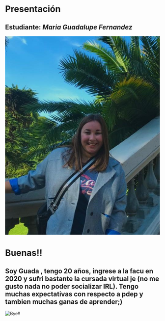 # Presentación

## Estudiante: _Maria Guadalupe  Fernandez_

![mi foto](https://github.com/pdepjm/2022-tp0-presentacion-MGuada/blob/master/Foto%20guada.jpeg)

# Buenas!!
## Soy **Guada** , tengo 20 años, ingrese a la facu en 2020 y sufri bastante la cursada virtual je (no me gusto nada no poder socializar IRL). Tengo muchas expectativas con respecto a pdep y tambien muchas ganas de aprender;) 

![Bye!!](https://www.pinterest.es/pin/546131892316540233/)